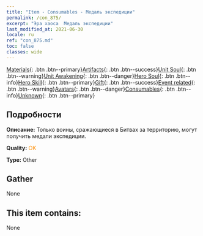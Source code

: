 ```yaml
---
title: "Item - Consumables - Медаль экспедиции"
permalink: /con_875/
excerpt: "Эра хаоса  Медаль экспедиции"
last_modified_at: 2021-06-30
locale: ru
ref: "con_875.md"
toc: false
classes: wide
---
```

 [Materials](/ItemsRU/){: .btn .btn--primary}[Artifacts](/ItemsRU/Artifacts/){: .btn .btn--success}[Unit Soul](/ItemsRU/UnitSoul/){: .btn .btn--warning}[Unit Awakening](/ItemsRU/UnitAwakening/){: .btn .btn--danger}[Hero Soul](/ItemsRU/HeroSoul/){: .btn .btn--info}[Hero Skill](/ItemsRU/HeroSkill/){: .btn .btn--primary}[Gift](/ItemsRU/Gift/){: .btn .btn--success}[Event related](/ItemsRU/Events/){: .btn .btn--warning}[Avatars](/ItemsRU/Avatars/){: .btn .btn--danger}[Consumables](/ItemsRU/Consumables/){: .btn .btn--info}[Unknown](/ItemsRU/Unknown/){: .btn .btn--primary}

## Подробности
 **Описание:** Только воины, сражающиеся в Битвах за территорию, могут получить медали экспедиции.

 **Quality:** <span style="color: #FF8C00">OK</span>

 **Type:** Other

## Gather

  None

## This item contains:

  None

